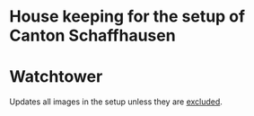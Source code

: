 # House keeping for the setup of Canton Schaffhausen


# Watchtower

Updates all images in the setup unless they are [excluded](https://containrrr.dev/watchtower/container-selection/).
